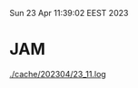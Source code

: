 Sun 23 Apr 11:39:02 EEST 2023
# JAM
<a href='./cache/202304/23_11.log'>./cache/202304/23_11.log</a>
